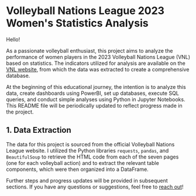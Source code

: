 # Volleyball Nations League 2023 Women's Statistics Analysis

Hello!

As a passionate volleyball enthusiast, this project aims to analyze the performance of women players in the 2023 Volleyball Nations League (VNL) based on statistics. The indicators utilized for analysis are available on the [VNL website](https://en.volleyballworld.com/volleyball/competitions/volleyball-nations-league/2023/finals-statistics/
), from which the data was extracted to create a comprehensive database.

At the beginning of this educational journey, the intention is to analyze this data, create dashboards using PowerBI, set up databases, execute SQL queries, and conduct simple analyses using Python in Jupyter Notebooks. This README file will be periodically updated to reflect progress made in the project.

## 1. Data Extraction
The data for this project is sourced from the official Volleyball Nations League website. I utilized the Python libraries `requests`, `pandas`, and `BeautifulSoup` to retrieve the HTML code from each of the seven pages (one for each volleyball action) and to extract the relevant table components, which were then organized into a DataFrame.

Further steps and progress updates will be provided in subsequent sections. If you have any questions or suggestions, feel free to [reach out](https://www.linkedin.com/in/jrocatelli/)!
